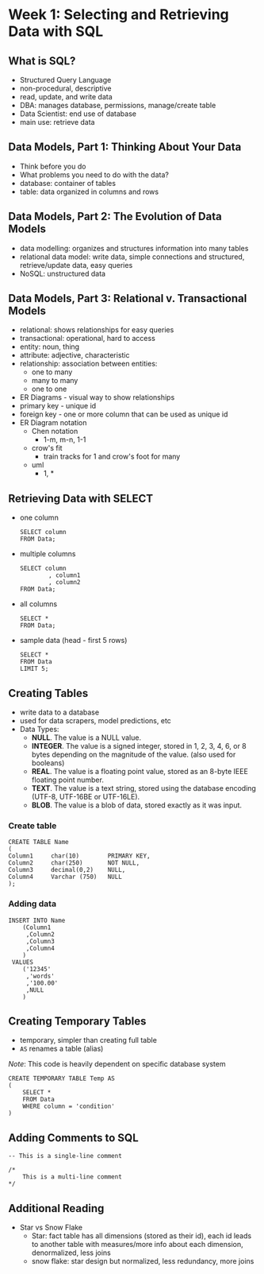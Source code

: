 # Week 1: Selecting and Retrieving Data with SQL

## What is SQL?

- Structured Query Language
- non-procedural, descriptive
- read, update, and write data
- DBA: manages database, permissions, manage/create table
- Data Scientist: end use of database
- main use: retrieve data

## Data Models, Part 1: Thinking About Your Data

- Think before you do
- What problems you need to do with the data?
- database: container of tables
- table: data organized in columns and rows

## Data Models, Part 2: The Evolution of Data Models

- data modelling: organizes and structures information into many tables
- relational data model: write data, simple connections and structured, retrieve/update data, easy queries 
- NoSQL: unstructured data

## Data Models, Part 3: Relational v. Transactional Models

- relational: shows relationships for easy queries
- transactional: operational, hard to access
- entity: noun, thing
- attribute: adjective, characteristic
- relationship: association between entities:
  - one to many
  - many to many
  - one to one
- ER Diagrams - visual way to show relationships
- primary key - unique id
- foreign key - one or more column that can be used as unique id
- ER Diagram notation
  - Chen notation
    - 1-m, m-n, 1-1
  - crow's fit
    - train tracks for 1 and crow's foot for many
  - uml
    - 1, *

## Retrieving Data with SELECT

- one column

    ```sqlite
    SELECT column
    FROM Data;
    ```

- multiple columns
  
    ```sqlite
    SELECT column
    		, column1
    		, column2
    FROM Data;
    ```
 - all columns

	```sqlite
    SELECT *
    FROM Data;
   ```
   
- sample data (head - first 5 rows)

    ```sqlite
    SELECT *
    FROM Data
    LIMIT 5;
    ```

## Creating Tables

- write data to a database
- used for data scrapers, model predictions, etc
- Data Types:
  - **NULL**. The value is a NULL value.
  - **INTEGER**. The value is a signed integer, stored in 1, 2, 3, 4, 6, or 8 bytes depending on the magnitude of the value. (also used for booleans)
  - **REAL**. The value is a floating point value, stored as an 8-byte IEEE floating point number.
  - **TEXT**. The value is a text string, stored using the database encoding (UTF-8, UTF-16BE or UTF-16LE).
  - **BLOB**. The value is a blob of data, stored exactly as it was input.

### Create table

```sqlite
CREATE TABLE Name
(
Column1		char(10)		PRIMARY KEY,
Column2		char(250)		NOT NULL,
Column3		decimal(0,2)	NULL,
Column4		Varchar (750)	NULL
);
```

### Adding data

```sqlite
INSERT INTO Name
	(Column1
     ,Column2
     ,Column3
     ,Column4
    )
 VALUES
 	('12345'
     ,'words'
     ,'100.00'
     ,NULL
    )
```

## Creating Temporary Tables

- temporary, simpler than creating full table
- `AS` renames a table (alias)

*Note*: This code is heavily dependent on specific database system

```sqlite
CREATE TEMPORARY TABLE Temp AS
(
    SELECT *
    FROM Data
    WHERE column = 'condition'
)
```

## Adding Comments to SQL

```sqlite
-- This is a single-line comment

/*
	This is a multi-line comment
*/
```

## Additional Reading

- Star vs Snow Flake
  - Star: fact table has all dimensions (stored as their id), each id leads to another table with measures/more info about each dimension, denormalized, less joins
  - snow flake: star design but normalized, less redundancy, more joins